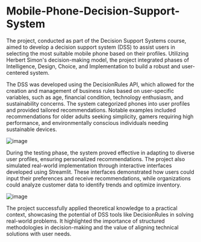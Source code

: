 # Mobile-Phone-Decision-Support-System

The project, conducted as part of the Decision Support Systems course, aimed to develop a decision support system (DSS) to assist users in selecting the most suitable mobile phone based on their profiles. Utilizing Herbert Simon's decision-making model, the project integrated phases of Intelligence, Design, Choice, and Implementation to build a robust and user-centered system.

The DSS was developed using the DecisionRules API, which allowed for the creation and management of business rules based on user-specific variables, such as age, financial condition, technology enthusiasm, and sustainability concerns. The system categorized phones into user profiles and provided tailored recommendations. Notable examples included recommendations for older adults seeking simplicity, gamers requiring high performance, and environmentally conscious individuals needing sustainable devices.

![image](https://github.com/user-attachments/assets/638bfdb3-6067-4493-bf4c-af77a10b8c1d)


During the testing phase, the system proved effective in adapting to diverse user profiles, ensuring personalized recommendations. The project also simulated real-world implementation through interactive interfaces developed using Streamlit. These interfaces demonstrated how users could input their preferences and receive recommendations, while organizations could analyze customer data to identify trends and optimize inventory.

![image](https://github.com/user-attachments/assets/85b7edfc-32ca-445e-b624-7749d6dc68cd)


The project successfully applied theoretical knowledge to a practical context, showcasing the potential of DSS tools like DecisionRules in solving real-world problems. It highlighted the importance of structured methodologies in decision-making and the value of aligning technical solutions with user needs.

